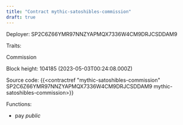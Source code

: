 ```yaml
---
title: "Contract mythic-satoshibles-commission"
draft: true
---
```

Deployer: SP2C6Z66YMR97NNZYAPMQX7336W4CM9DRJCSDDAM9

Traits:
 
Commission


Block height: 104185 (2023-05-03T00:24:08.000Z)

Source code: {{<contractref "mythic-satoshibles-commission" SP2C6Z66YMR97NNZYAPMQX7336W4CM9DRJCSDDAM9 mythic-satoshibles-commission>}}

Functions:

* pay _public_
